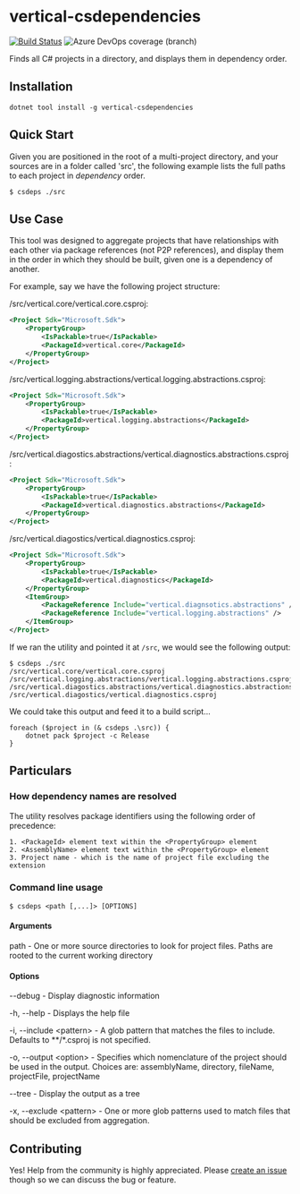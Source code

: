 # vertical-csdependencies

[![Build Status](https://dev.azure.com/vertical-software/vertical-csdependencies/_apis/build/status/verticalsoftware.vertical-csdependencies?branchName=master)](https://dev.azure.com/vertical-software/vertical-csdependencies/_build/latest?definitionId=3&branchName=master)
![Azure DevOps coverage (branch)](https://img.shields.io/azure-devops/coverage/vertical-software/vertical-csdependencies/3/master)

Finds all C# projects in a directory, and displays them in dependency order.

## Installation

```
dotnet tool install -g vertical-csdependencies
```

## Quick Start

Given you are positioned in the root of a multi-project directory, and your sources are in a folder called 'src', the following example lists the full paths to each project in *dependency* order.

```
$ csdeps ./src
```

## Use Case

This tool was designed to aggregate projects that have relationships with each other via package references (not P2P references), and display them in the order in which they should be built, given one is a dependency of another.

For example, say we have the following project structure:

/src/vertical.core/vertical.core.csproj:

```xml
<Project Sdk="Microsoft.Sdk">
    <PropertyGroup>
        <IsPackable>true</IsPackable>
        <PackageId>vertical.core</PackageId>
    </PropertyGroup>
</Project>
```

/src/vertical.logging.abstractions/vertical.logging.abstractions.csproj:

```xml
<Project Sdk="Microsoft.Sdk">
    <PropertyGroup>
        <IsPackable>true</IsPackable>
        <PackageId>vertical.logging.abstractions</PackageId>
    </PropertyGroup>
</Project>
```

/src/vertical.diagostics.abstractions/vertical.diagnostics.abstractions.csproj:

```xml
<Project Sdk="Microsoft.Sdk">
    <PropertyGroup>
        <IsPackable>true</IsPackable>
        <PackageId>vertical.diagnostics.abstractions</PackageId>
    </PropertyGroup>
</Project>
```

/src/vertical.diagostics/vertical.diagnostics.csproj:

```xml
<Project Sdk="Microsoft.Sdk">
    <PropertyGroup>
        <IsPackable>true</IsPackable>
        <PackageId>vertical.diagnostics</PackageId>
    </PropertyGroup>
    <ItemGroup>
        <PackageReference Include="vertical.diagnsotics.abstractions" />
        <PackageReference Include="vertical.logging.abstractions" />
    </ItemGroup>
</Project>
```

If we ran the utility and pointed it at `/src`, we would see the following output:

```
$ csdeps ./src
/src/vertical.core/vertical.core.csproj
/src/vertical.logging.abstractions/vertical.logging.abstractions.csproj
/src/vertical.diagostics.abstractions/vertical.diagnostics.abstractions.csproj
/src/vertical.diagostics/vertical.diagnostics.csproj
```

We could take this output and feed it to a build script...

```PS
foreach ($project in (& csdeps .\src)) {
    dotnet pack $project -c Release
}
```

## Particulars

### How dependency names are resolved

The utility resolves package identifiers using the following order of precedence:

    1. <PackageId> element text within the <PropertyGroup> element
    2. <AssemblyName> element text within the <PropertyGroup> element
    3. Project name - which is the name of project file excluding the extension

### Command line usage

```
$ csdeps <path [,...]> [OPTIONS]
```

#### Arguments

path - One or more source directories to look for project files. Paths are rooted to the current working directory

#### Options

--debug - Display diagnostic information

-h, --help - Displays the help file

-i, --include &lt;pattern&gt; - A glob pattern that matches the files to include. Defaults to **/*.csproj is not specified.

-o, --output &lt;option&gt; - Specifies which nomenclature of the project should be used in the output. Choices are: assemblyName, directory, fileName, projectFile, projectName

--tree - Display the output as a tree

-x, --exclude &lt;pattern&gt; - One or more glob patterns used to match files that should be excluded from aggregation.

## Contributing
Yes! Help from the community is highly appreciated. Please [create an issue](https://github.com/verticalsoftware/vertical-csdependencies/issues/new) though so we can discuss the bug or feature.